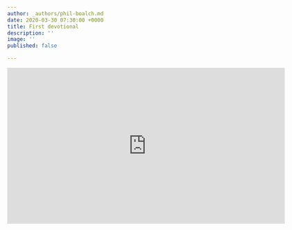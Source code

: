 ```yaml
---
author: _authors/phil-boalch.md
date: 2020-03-30 07:30:00 +0000
title: First devotional
description: ''
image: ''
published: false

---
```

<iframe src="https://player.vimeo.com/video/400554381" width="640" height="360" frameborder="0" allow="autoplay; fullscreen" allowfullscreen></iframe>